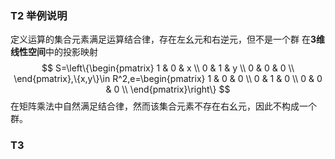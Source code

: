 ### **T2 举例说明**
定义运算的集合元素满足运算结合律，存在左幺元和右逆元，但不是一个群
在**3维线性空间**中的投影映射
$$
S=\left\{\begin{pmatrix}
1 & 0 & x \\
0 & 1 & y \\
0 & 0 & 0 \\
\end{pmatrix},\{x,y\}\in R^2,e=\begin{pmatrix}
1 & 0 & 0 \\
0 & 1 & 0 \\
0 & 0 & 0 \\
\end{pmatrix}\right\}
$$
在矩阵乘法中自然满足结合律，然而该集合元素不存在右幺元，因此不构成一个群。

### **T3** ###
